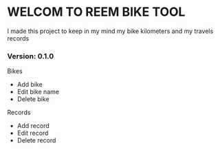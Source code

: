 # WELCOM TO REEM BIKE TOOL

I made this project to keep in my mind my bike kilometers and my travels records

### Version: 0.1.0
Bikes
* Add bike
* Edit bike name
* Delete bike

Records
* Add record
* Edit record
* Delete record
